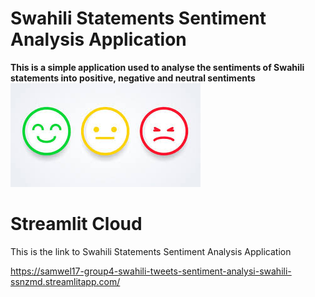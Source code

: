 # Swahili Statements Sentiment Analysis Application

**This is a simple application used to analyse the sentiments of Swahili statements into positive, negative and neutral sentiments**
![My Image](Image/emojis.jpg)



# Streamlit Cloud

This is the link to Swahili Statements Sentiment Analysis Application

https://samwel17-group4-swahili-tweets-sentiment-analysi-swahili-ssnzmd.streamlitapp.com/
